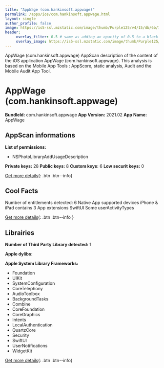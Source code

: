 ```yaml
---
title: "AppWage (com.hankinsoft.appwage)"
permalink: /apps/ios/com.hankinsoft.appwage.html
layout: single
author_profile: false
image: https://is5-ssl.mzstatic.com/image/thumb/Purple125/v4/15/db/6b/15db6bf4-295b-1949-bd05-3b5cbdcf5a8d/AppIcon-0-1x_U007emarketing-0-7-0-85-220.png/512x512bb.jpg
header: 
     overlay_filter: 0.5 # same as adding an opacity of 0.5 to a black background
     overlay_image: https://is5-ssl.mzstatic.com/image/thumb/Purple125/v4/15/db/6b/15db6bf4-295b-1949-bd05-3b5cbdcf5a8d/AppIcon-0-1x_U007emarketing-0-7-0-85-220.png/512x512bb.jpg
---
```

AppWage (com.hankinsoft.appwage) AppScan description of the content of the iOS application AppWage (com.hankinsoft.appwage). This analysis is based on the Mobile App Tools : AppScore, static analysis, Audit and the Mobile Audit App Tool.

# AppWage (com.hankinsoft.appwage)

**BundleId:** com.hankinsoft.appwage
**App Version:** 2021.02
**App Name:** AppWage


## AppScan informations 

**List of permissions:** 
- NSPhotoLibraryAddUsageDescription
  
  
**Private keys:** 28
**Public keys:** 8
**Custom keys:** 6
**Low securit keys:** 0
  
[Get more details](/pricing.html){: .btn .btn--info}

## Cool Facts

Number of entitlements detected: 6
Native App
supported devices iPhone & iPad
contains 3 App extensions
SwiftUI
Some userActivityTypes
  
[Get more details](/pricing.html){: .btn .btn--info }

## Librairies 
**Number of Third Party Library detected:** 1


**Apple dylibs:**


**Apple System Library Frameworks:**
- Foundation
- UIKit
- SystemConfiguration
- CoreTelephony
- AudioToolbox
- BackgroundTasks
- Combine
- CoreFoundation
- CoreGraphics
- Intents
- LocalAuthentication
- QuartzCore
- Security
- SwiftUI
- UserNotifications
- WidgetKit


  
[Get more details](/pricing.html){: .btn .btn--info}

